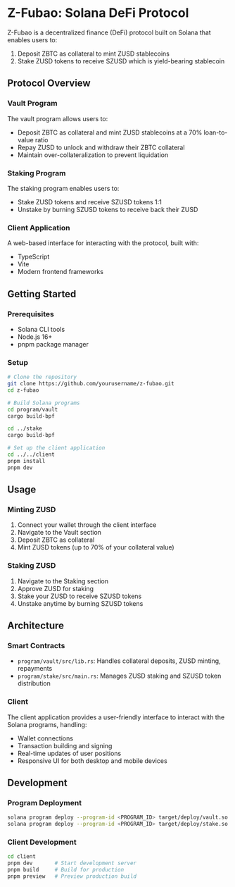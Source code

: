 # Z-Fubao: Solana DeFi Protocol

Z-Fubao is a decentralized finance (DeFi) protocol built on Solana that enables users to:

1. Deposit ZBTC as collateral to mint ZUSD stablecoins
2. Stake ZUSD tokens to receive SZUSD which is yield-bearing stablecoin

## Protocol Overview

### Vault Program

The vault program allows users to:

- Deposit ZBTC as collateral and mint ZUSD stablecoins at a 70% loan-to-value ratio
- Repay ZUSD to unlock and withdraw their ZBTC collateral
- Maintain over-collateralization to prevent liquidation

### Staking Program

The staking program enables users to:

- Stake ZUSD tokens and receive SZUSD tokens 1:1
- Unstake by burning SZUSD tokens to receive back their ZUSD

### Client Application

A web-based interface for interacting with the protocol, built with:

- TypeScript
- Vite
- Modern frontend frameworks

## Getting Started

### Prerequisites

- Solana CLI tools
- Node.js 16+
- pnpm package manager

### Setup

```bash
# Clone the repository
git clone https://github.com/yourusername/z-fubao.git
cd z-fubao

# Build Solana programs
cd program/vault
cargo build-bpf

cd ../stake
cargo build-bpf

# Set up the client application
cd ../../client
pnpm install
pnpm dev
```

## Usage

### Minting ZUSD

1. Connect your wallet through the client interface
2. Navigate to the Vault section
3. Deposit ZBTC as collateral
4. Mint ZUSD tokens (up to 70% of your collateral value)

### Staking ZUSD

1. Navigate to the Staking section
2. Approve ZUSD for staking
3. Stake your ZUSD to receive SZUSD tokens
4. Unstake anytime by burning SZUSD tokens

## Architecture

### Smart Contracts

- `program/vault/src/lib.rs`: Handles collateral deposits, ZUSD minting, repayments
- `program/stake/src/main.rs`: Manages ZUSD staking and SZUSD token distribution

### Client

The client application provides a user-friendly interface to interact with the Solana programs, handling:

- Wallet connections
- Transaction building and signing
- Real-time updates of user positions
- Responsive UI for both desktop and mobile devices

## Development

### Program Deployment

```bash
solana program deploy --program-id <PROGRAM_ID> target/deploy/vault.so
solana program deploy --program-id <PROGRAM_ID> target/deploy/stake.so
```

### Client Development

```bash
cd client
pnpm dev       # Start development server
pnpm build     # Build for production
pnpm preview   # Preview production build
```
